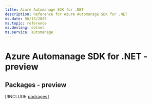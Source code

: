 ```yaml
---
title: Azure Automanage SDK for .NET
description: Reference for Azure Automanage SDK for .NET
ms.date: 06/13/2025
ms.topic: reference
ms.devlang: dotnet
ms.service: automanage
---
```

# Azure Automanage SDK for .NET - preview
## Packages - preview
[!INCLUDE [packages](automanage-index.md)]
